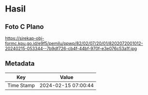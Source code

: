# Hasil

## Foto C Plano

https://sirekap-obj-formc.kpu.go.id/e9f5/pemilu/ppwp/82/02/07/20/01/8202072001012-20240215-053344--7b9df726-cb4f-44bf-970f-e3e076c53a1f.jpg


## Metadata

| Key        | Value               |
| ---------- | ------------------- |
| Time Stamp | 2024-02-15 07:00:44 |



